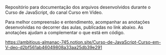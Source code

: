 Repositório para documentação dos arquivos desenvolvidos durante o Curso de JavaScript, do canal Curso em Vídeo.

Para melhor compreensão e entendimento, acompanhar as anotações desenvolvidas no decorrer das aulas, publicadas no link abaixo. As anotações ajudam a complementar o que está em código.

https://ambitious-almanac-745.notion.site/Curso-de-JavaScript-Curso-em-V-deo-d2bf561ab46049808a33aa25db39e291
